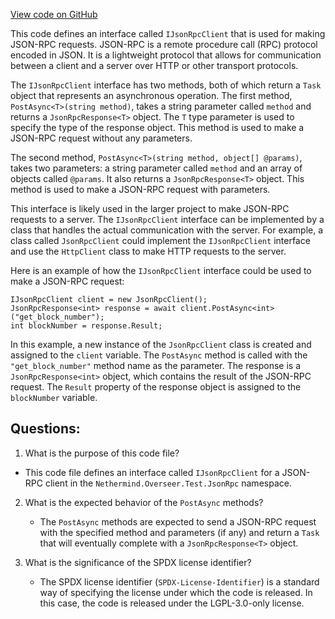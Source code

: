 [View code on GitHub](https://github.com/nethermindeth/nethermind/Nethermind.Overseer.Test/JsonRpc/IJsonRpcClient.cs)

This code defines an interface called `IJsonRpcClient` that is used for making JSON-RPC requests. JSON-RPC is a remote procedure call (RPC) protocol encoded in JSON. It is a lightweight protocol that allows for communication between a client and a server over HTTP or other transport protocols. 

The `IJsonRpcClient` interface has two methods, both of which return a `Task` object that represents an asynchronous operation. The first method, `PostAsync<T>(string method)`, takes a string parameter called `method` and returns a `JsonRpcResponse<T>` object. The `T` type parameter is used to specify the type of the response object. This method is used to make a JSON-RPC request without any parameters. 

The second method, `PostAsync<T>(string method, object[] @params)`, takes two parameters: a string parameter called `method` and an array of objects called `@params`. It also returns a `JsonRpcResponse<T>` object. This method is used to make a JSON-RPC request with parameters. 

This interface is likely used in the larger project to make JSON-RPC requests to a server. The `IJsonRpcClient` interface can be implemented by a class that handles the actual communication with the server. For example, a class called `JsonRpcClient` could implement the `IJsonRpcClient` interface and use the `HttpClient` class to make HTTP requests to the server. 

Here is an example of how the `IJsonRpcClient` interface could be used to make a JSON-RPC request:

```
IJsonRpcClient client = new JsonRpcClient();
JsonRpcResponse<int> response = await client.PostAsync<int>("get_block_number");
int blockNumber = response.Result;
``` 

In this example, a new instance of the `JsonRpcClient` class is created and assigned to the `client` variable. The `PostAsync` method is called with the `"get_block_number"` method name as the parameter. The response is a `JsonRpcResponse<int>` object, which contains the result of the JSON-RPC request. The `Result` property of the response object is assigned to the `blockNumber` variable.
## Questions: 
 1. What is the purpose of this code file?
   - This code file defines an interface called `IJsonRpcClient` for a JSON-RPC client in the `Nethermind.Overseer.Test.JsonRpc` namespace.

2. What is the expected behavior of the `PostAsync` methods?
   - The `PostAsync` methods are expected to send a JSON-RPC request with the specified method and parameters (if any) and return a `Task` that will eventually complete with a `JsonRpcResponse<T>` object.

3. What is the significance of the SPDX license identifier?
   - The SPDX license identifier (`SPDX-License-Identifier`) is a standard way of specifying the license under which the code is released. In this case, the code is released under the LGPL-3.0-only license.